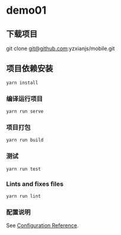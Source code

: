 # demo01
## 下载项目
git clone git@github.com:yzxianjs/mobile.git

## 项目依赖安装
```
yarn install
```

### 编译运行项目
```
yarn run serve
```

### 项目打包
```
yarn run build
```

### 测试
```
yarn run test
```

### Lints and fixes files
```
yarn run lint
```

### 配置说明
See [Configuration Reference](https://cli.vuejs.org/config/).

